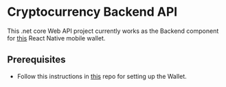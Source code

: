 # Cryptocurrency Backend API
This .net core Web API project currently works as the Backend component for [this](https://github.com/DHollenbach/react-native-cryptocurrency-wallet) React Native mobile wallet.

## Prerequisites
* Follow this instructions in [this](https://github.com/DHollenbach/react-native-cryptocurrency-wallet) repo for setting up the Wallet.
